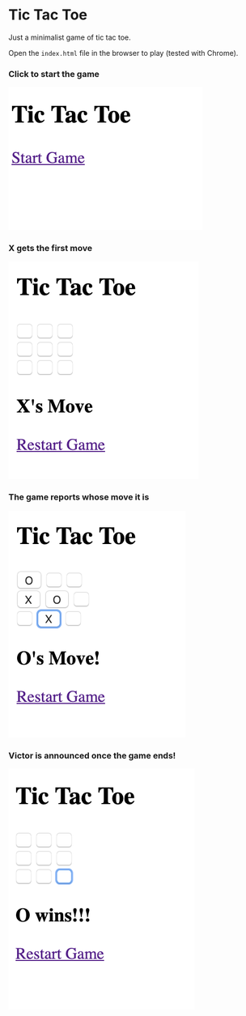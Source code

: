 # Tic Tac Toe

Just a minimalist game of tic tac toe.

Open the `index.html` file in the browser to 
play (tested with Chrome).


### Click to start the game

![Start Game](img/start.png)

### X gets the first move

![First Move](img/firstmove.png)

### The game reports whose move it is

![Next Move is Reported](img/reportsmove.png)

### Victor is announced once the game ends!

![Victor is reported](img/victory.png)
